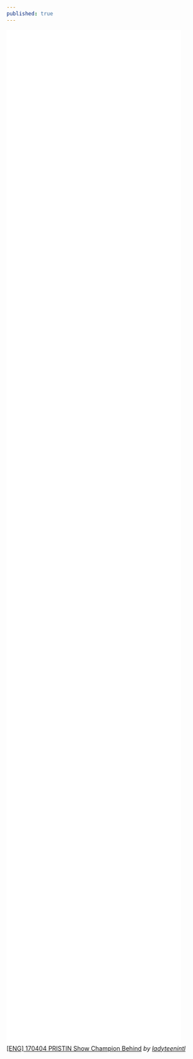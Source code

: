 ```yaml
---
published: true
---
```

<iframe frameborder="0" width="80%" height="60%" src="//www.dailymotion.com/embed/video/x5htfwm" allowfullscreen></iframe><br /><a href="http://www.dailymotion.com/video/x5htfwm" target="_blank">[ENG] 170404 PRISTIN Show Champion Behind</a> <i>by <a href="http://www.dailymotion.com/ladyteenintl" target="_blank">ladyteenintl</a></i>
